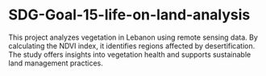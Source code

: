 # SDG-Goal-15-life-on-land-analysis
This project analyzes vegetation in Lebanon using remote sensing data. By calculating the NDVI index, it identifies regions affected by desertification. The study offers insights into vegetation health and supports sustainable land management practices.
